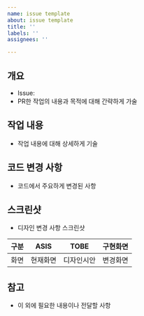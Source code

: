 ```yaml
---
name: issue template
about: issue template
title: ''
labels: ''
assignees: ''

---
```


## 개요
- Issue:
- PR한 작업의 내용과 목적에 대해 간략하게 가술

## 작업 내용
- 작업 내용에 대해 상세하게 기술

## 코드 변경 사항
- 코드에서 주요하게 변경된 사항

## 스크린샷
- 디자인 변경 사항 스크린샷

구분|ASIS|TOBE|구현화면|
|--|--|--|--|
|화면|현재화면|디자인시안|변경화면|

## 참고
- 이 외에 필요한 내용이나 전달할 사항
